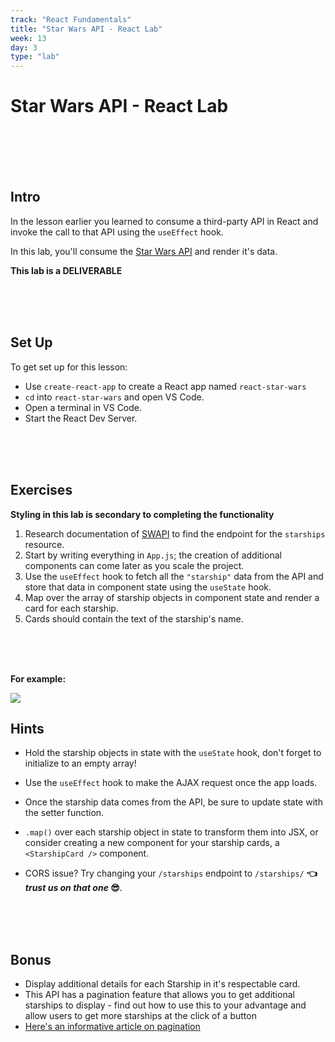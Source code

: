 ```yaml
---
track: "React Fundamentals"
title: "Star Wars API - React Lab"
week: 13
day: 3
type: "lab"
---
```



# Star Wars API - React Lab

<br>
<br>
<br>
<br>


## Intro

In the lesson earlier you learned to consume a third-party API in React and invoke the call to that API using the `useEffect` hook.
 
<!-- 2. Created a "service" module to organize `fetch` calls within. -->

In this lab, you'll consume the [Star Wars API](https://swapi.dev/) and render it's data.

**This lab is a DELIVERABLE**

<br>
<br>
<br>


## Set Up

To get set up for this lesson:

- Use `create-react-app` to create a React app named `react-star-wars`
- `cd` into `react-star-wars` and open VS Code.
- Open a terminal in VS Code.
- Start the React Dev Server.


<br>
<br>
<br>


## Exercises

**Styling in this lab is secondary to completing the functionality**

1. Research documentation of [SWAPI](https://swapi.dev/documentation) to find the endpoint for the `starships` resource.
2. Start by writing everything in `App.js`; the creation of additional components can come later as you scale the project.
3. Use the `useEffect` hook to fetch all the `"starship"` data from the API and store that data in component state using the `useState` hook.
4. Map over the array of starship objects in component state and render a card for each starship. 
5. Cards should contain the text of the starship's name.  

<br>
<br>
<br>


**For example:**

<img src="https://i.imgur.com/VERV0nk.png">




## Hints

- Hold the starship objects in state with the `useState` hook, don't forget to initialize to an empty array!

- Use the `useEffect` hook to make the AJAX request once the app loads.

- Once the starship data comes from the API, be sure to update state with the setter function.

- `.map()` over each starship object in state to transform them into JSX, or consider creating a new component for your starship cards, a `<StarshipCard />` component.

- CORS issue? Try changing your `/starships` endpoint to `/starships/`  **👈 *trust us on that one* 😎**.



<br>
<br>
<br>



## Bonus

- Display additional details for each Starship in it's respectable card.
- This API has a pagination feature that allows you to get additional starships to display - find out how to use this to your advantage and allow users to get more starships at the click of a button
- [Here's an informative article on pagination](https://nordicapis.com/everything-you-need-to-know-about-api-pagination/)

